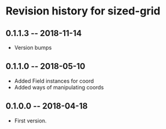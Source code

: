 # Revision history for sized-grid

## 0.1.1.3 -- 2018-11-14

* Version bumps

## 0.1.1.0 -- 2018-05-10

* Added Field instances for coord
* Added ways of manipulating coords

## 0.1.0.0  -- 2018-04-18

* First version. 
